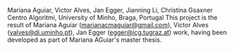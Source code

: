 Mariana Aguiar, Victor Alves, Jan Egger, Jianning Li, Christina Gsaxner
Centro Algoritmi, University of Minho, Braga, Portugal
This project is the result of Mariana Aguiar (marianacmaguiar@gmail.com), Victor Alves (valves@di.uminho.pt), Jan Egger (egger@icg.tugraz.at) work, having been developed as part of Mariana AGuiar's master thesis.
